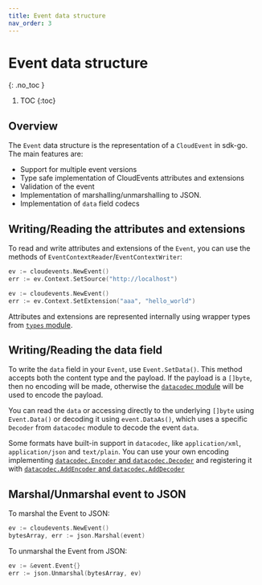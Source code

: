 ```yaml
---
title: Event data structure
nav_order: 3
---
```


# Event data structure

{: .no_toc }

1. TOC {:toc}

## Overview

The `Event` data structure is the representation of a `CloudEvent` in sdk-go.
The main features are:

- Support for multiple event versions
- Type safe implementation of CloudEvents attributes and extensions
- Validation of the event
- Implementation of marshalling/unmarshalling to JSON.
- Implementation of `data` field codecs

## Writing/Reading the attributes and extensions

To read and write attributes and extensions of the `Event`, you can use the
methods of `EventContextReader`/`EventContextWriter`:

```go
ev := cloudevents.NewEvent()
err := ev.Context.SetSource("http://localhost")
```

```go
ev := cloudevents.NewEvent()
err := ev.Context.SetExtension("aaa", "hello_world")
```

Attributes and extensions are represented internally using wrapper types from
[`types` module](https://github.com/Yangfisher1/ce-go-sdk/tree/main/v2/types).

## Writing/Reading the data field

To write the `data` field in your `Event`, use `Event.SetData()`. This method
accepts both the content type and the payload. If the payload is a `[]byte`,
then no encoding will be made, otherwise the
[`datacodec` module](https://github.com/Yangfisher1/ce-go-sdk/tree/main/v2/event/datacodec)
will be used to encode the payload.

You can read the `data` or accessing directly to the underlying `[]byte` using
`Event.Data()` or decoding it using `event.DataAs()`, which uses a specific
`Decoder` from `datacodec` module to decode the event `data`.

Some formats have built-in support in `datacodec`, like `application/xml`,
`application/json` and `text/plain`. You can use your own encoding implementing
[`datacodec.Encoder` and `datacodec.Decoder`](https://github.com/Yangfisher1/ce-go-sdk/tree/main/v2/event/datacodec/codec.go)
and registering it with
[`datacodec.AddEncoder` and `datacodec.AddDecoder`](https://github.com/Yangfisher1/ce-go-sdk/tree/main/v2/event/datacodec/codec.go)

## Marshal/Unmarshal event to JSON

To marshal the Event to JSON:

```go
ev := cloudevents.NewEvent()
bytesArray, err := json.Marshal(event)
```

To unmarshal the Event from JSON:

```go
ev := &event.Event{}
err := json.Unmarshal(bytesArray, ev)
```
